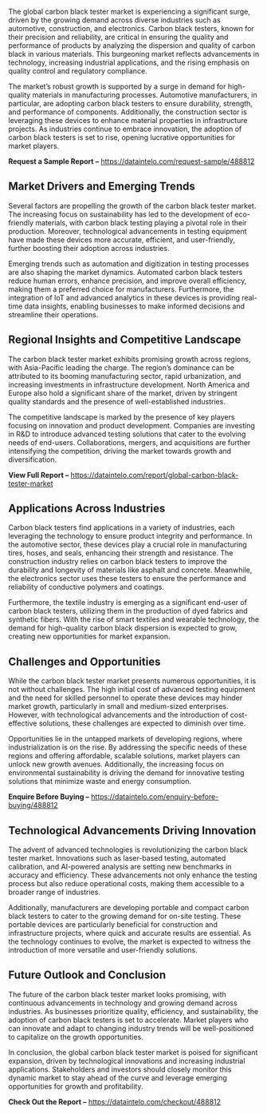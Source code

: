The global carbon black tester market is experiencing a significant surge, driven by the growing demand across diverse industries such as automotive, construction, and electronics. Carbon black testers, known for their precision and reliability, are critical in ensuring the quality and performance of products by analyzing the dispersion and quality of carbon black in various materials. This burgeoning market reflects advancements in technology, increasing industrial applications, and the rising emphasis on quality control and regulatory compliance.

The market’s robust growth is supported by a surge in demand for high-quality materials in manufacturing processes. Automotive manufacturers, in particular, are adopting carbon black testers to ensure durability, strength, and performance of components. Additionally, the construction sector is leveraging these devices to enhance material properties in infrastructure projects. As industries continue to embrace innovation, the adoption of carbon black testers is set to rise, opening lucrative opportunities for market players.

**Request a Sample Report –** https://dataintelo.com/request-sample/488812

## Market Drivers and Emerging Trends

Several factors are propelling the growth of the carbon black tester market. The increasing focus on sustainability has led to the development of eco-friendly materials, with carbon black testing playing a pivotal role in their production. Moreover, technological advancements in testing equipment have made these devices more accurate, efficient, and user-friendly, further boosting their adoption across industries.

Emerging trends such as automation and digitization in testing processes are also shaping the market dynamics. Automated carbon black testers reduce human errors, enhance precision, and improve overall efficiency, making them a preferred choice for manufacturers. Furthermore, the integration of IoT and advanced analytics in these devices is providing real-time data insights, enabling businesses to make informed decisions and streamline their operations.

## Regional Insights and Competitive Landscape

The carbon black tester market exhibits promising growth across regions, with Asia-Pacific leading the charge. The region’s dominance can be attributed to its booming manufacturing sector, rapid urbanization, and increasing investments in infrastructure development. North America and Europe also hold a significant share of the market, driven by stringent quality standards and the presence of well-established industries.

The competitive landscape is marked by the presence of key players focusing on innovation and product development. Companies are investing in R&D to introduce advanced testing solutions that cater to the evolving needs of end-users. Collaborations, mergers, and acquisitions are further intensifying the competition, driving the market towards growth and diversification.

**View Full Report –** https://dataintelo.com/report/global-carbon-black-tester-market

## Applications Across Industries

Carbon black testers find applications in a variety of industries, each leveraging the technology to ensure product integrity and performance. In the automotive sector, these devices play a crucial role in manufacturing tires, hoses, and seals, enhancing their strength and resistance. The construction industry relies on carbon black testers to improve the durability and longevity of materials like asphalt and concrete. Meanwhile, the electronics sector uses these testers to ensure the performance and reliability of conductive polymers and coatings.

Furthermore, the textile industry is emerging as a significant end-user of carbon black testers, utilizing them in the production of dyed fabrics and synthetic fibers. With the rise of smart textiles and wearable technology, the demand for high-quality carbon black dispersion is expected to grow, creating new opportunities for market expansion.

## Challenges and Opportunities

While the carbon black tester market presents numerous opportunities, it is not without challenges. The high initial cost of advanced testing equipment and the need for skilled personnel to operate these devices may hinder market growth, particularly in small and medium-sized enterprises. However, with technological advancements and the introduction of cost-effective solutions, these challenges are expected to diminish over time.

Opportunities lie in the untapped markets of developing regions, where industrialization is on the rise. By addressing the specific needs of these regions and offering affordable, scalable solutions, market players can unlock new growth avenues. Additionally, the increasing focus on environmental sustainability is driving the demand for innovative testing solutions that minimize waste and energy consumption.

**Enquire Before Buying –** https://dataintelo.com/enquiry-before-buying/488812

## Technological Advancements Driving Innovation

The advent of advanced technologies is revolutionizing the carbon black tester market. Innovations such as laser-based testing, automated calibration, and AI-powered analysis are setting new benchmarks in accuracy and efficiency. These advancements not only enhance the testing process but also reduce operational costs, making them accessible to a broader range of industries.

Additionally, manufacturers are developing portable and compact carbon black testers to cater to the growing demand for on-site testing. These portable devices are particularly beneficial for construction and infrastructure projects, where quick and accurate results are essential. As the technology continues to evolve, the market is expected to witness the introduction of more versatile and user-friendly solutions.

## Future Outlook and Conclusion

The future of the carbon black tester market looks promising, with continuous advancements in technology and growing demand across industries. As businesses prioritize quality, efficiency, and sustainability, the adoption of carbon black testers is set to accelerate. Market players who can innovate and adapt to changing industry trends will be well-positioned to capitalize on the growth opportunities.

In conclusion, the global carbon black tester market is poised for significant expansion, driven by technological innovations and increasing industrial applications. Stakeholders and investors should closely monitor this dynamic market to stay ahead of the curve and leverage emerging opportunities for growth and profitability.

**Check Out the Report –** https://dataintelo.com/checkout/488812
